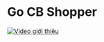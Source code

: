 # Go CB Shopper

[![Video giới thiệu](https://img.youtube.com/vi/A2WCwqbzR-U/0.jpg)](https://www.youtube.com/watch?v=A2WCwqbzR-U)